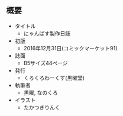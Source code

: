 ## 概要
- タイトル
  - にゃんぱす製作日誌
- 初版
  - 2016年12月31日(コミックマーケット91)
- 誌面
  - B5サイズ44ページ
- 発行
  - くろくろわーくす(黒曜堂)
- 執筆者
  - 黒曜, なのくろ
- イラスト
  - たかつきりんく
